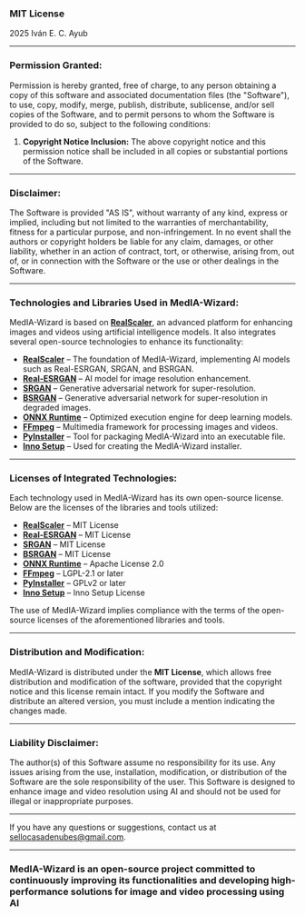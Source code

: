 ### **MIT License**

2025 Iván E. C. Ayub

---

### **Permission Granted:**

Permission is hereby granted, free of charge, to any person obtaining a copy of this software and associated documentation files (the "Software"), to use, copy, modify, merge, publish, distribute, sublicense, and/or sell copies of the Software, and to permit persons to whom the Software is provided to do so, subject to the following conditions:

1. **Copyright Notice Inclusion:**
   The above copyright notice and this permission notice shall be included in all copies or substantial portions of the Software.

---

### **Disclaimer:**

The Software is provided "AS IS", without warranty of any kind, express or implied, including but not limited to the warranties of merchantability, fitness for a particular purpose, and non-infringement. In no event shall the authors or copyright holders be liable for any claim, damages, or other liability, whether in an action of contract, tort, or otherwise, arising from, out of, or in connection with the Software or the use or other dealings in the Software.

---

### **Technologies and Libraries Used in MedIA-Wizard:**

MedIA-Wizard is based on **[RealScaler](https://github.com/Djdefrag/RealScaler)**, an advanced platform for enhancing images and videos using artificial intelligence models. It also integrates several open-source technologies to enhance its functionality:

- **[RealScaler](https://github.com/Djdefrag/RealScaler)** – The foundation of MedIA-Wizard, implementing AI models such as Real-ESRGAN, SRGAN, and BSRGAN.
- **[Real-ESRGAN](https://github.com/xinntao/Real-ESRGAN)** – AI model for image resolution enhancement.
- **[SRGAN](https://arxiv.org/abs/1609.04802)** – Generative adversarial network for super-resolution.
- **[BSRGAN](https://arxiv.org/abs/1901.05324)** – Generative adversarial network for super-resolution in degraded images.
- **[ONNX Runtime](https://onnxruntime.ai/)** – Optimized execution engine for deep learning models.
- **[FFmpeg](https://ffmpeg.org/)** – Multimedia framework for processing images and videos.
- **[PyInstaller](https://www.pyinstaller.org/)** – Tool for packaging MedIA-Wizard into an executable file.
- **[Inno Setup](http://www.jrsoftware.org/isinfo.php)** – Used for creating the MedIA-Wizard installer.

---

### **Licenses of Integrated Technologies:**

Each technology used in MedIA-Wizard has its own open-source license. Below are the licenses of the libraries and tools utilized:

- **[RealScaler](https://github.com/Djdefrag/RealScaler)** – MIT License
- **[Real-ESRGAN](https://github.com/xinntao/Real-ESRGAN)** – MIT License
- **[SRGAN](https://arxiv.org/abs/1609.04802)** – MIT License
- **[BSRGAN](https://arxiv.org/abs/1901.05324)** – MIT License
- **[ONNX Runtime](https://onnxruntime.ai/)** – Apache License 2.0
- **[FFmpeg](https://ffmpeg.org/)** – LGPL-2.1 or later
- **[PyInstaller](https://www.pyinstaller.org/)** – GPLv2 or later
- **[Inno Setup](http://www.jrsoftware.org/isinfo.php)** – Inno Setup License

The use of MedIA-Wizard implies compliance with the terms of the open-source licenses of the aforementioned libraries and tools.

---

### **Distribution and Modification:**

MedIA-Wizard is distributed under the **MIT License**, which allows free distribution and modification of the software, provided that the copyright notice and this license remain intact. If you modify the Software and distribute an altered version, you must include a mention indicating the changes made.

---

### **Liability Disclaimer:**

The author(s) of this Software assume no responsibility for its use. Any issues arising from the use, installation, modification, or distribution of the Software are the sole responsibility of the user. This Software is designed to enhance image and video resolution using AI and should not be used for illegal or inappropriate purposes.

---

If you have any questions or suggestions, contact us at [sellocasadenubes@gmail.com](mailto:sellocasadenubes@gmail.com).

---

### **MedIA-Wizard** is an open-source project committed to continuously improving its functionalities and developing high-performance solutions for image and video processing using AI
